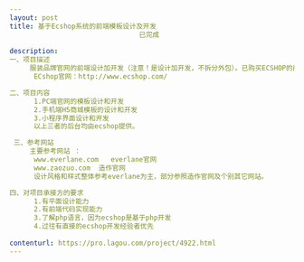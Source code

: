 ```yaml
---                
layout: post       
title: 基于Ecshop系统的前端模板设计及开发
                                已完成
           
description: 
一、项目描述
     服装品牌官网的前端设计加开发（注意！是设计加开发，不拆分外包）。已购买ECSHOP的商业授权，基于ecshop系统进行前端模板的二次开发。
      ECshop官网：http://www.ecshop.com/

二、项目内容
      1.PC端官网的模板设计和开发
      2.手机端H5商城模板的设计和开发
      3.小程序界面设计和开发
      以上三者的后台均由ecshop提供。

 三、参考网站
     主要参考网站 ：
      www.everlane.com   everlane官网  
      www.zaozuo.com  造作官网
      设计风格和样式整体参考everlane为主，部分参照造作官网及个别其它网站。

四、对项目承接方的要求
      1.有平面设计能力
      2.有前端代码实现能力
      3.了解php语言，因为ecshop是基于php开发
      4.过往有直接的ecshop开发经验者优先
     
contenturl: https://pro.lagou.com/project/4922.html      
---                 
```

